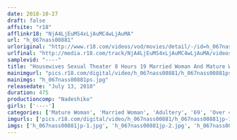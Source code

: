 ```yaml
---
date: 2018-10-27
draft: false
affsite: "r18"
afflinkr18: "NjA4LjEuMS4xLjAuMC4wLjAuMA"
url: "h_067nass00881"
urloriginal: "http://www.r18.com/videos/vod/movies/detail/-/id=h_067nass00881"
urlfinal: "http://media.r18.com/track/NjA4LjEuMS4xLjAuMC4wLjAuMA/videos/vod/movies/detail/-/id=h_067nass00881"
samplevid: "----"
title: "Housewives Sexual Theater 8 Hours 19 Married Woman And Mature Woman Babes Are Burning With Passionate Adultery Sex And Are About To Scream And Shout With Ecstasy! Writhing And Moaning Pleasure! Orgasms To The Edge Of Passing Out!"
mainimgurl: "pics.r18.com/digital/video/h_067nass00881/h_067nass00881ps.jpg"
mainimgs: "h_067nass00881ps.jpg"
releasedate: "July 13, 2018"
duration: 475
productioncomp: "Nadeshiko"
girls: ['----']
categories: ['Mature Woman', 'Married Woman', 'Adultery', '69', 'Over 4 Hours']
imgurls: ['pics.r18.com/digital/video/h_067nass00881/h_067nass00881jp-1.jpg', 'pics.r18.com/digital/video/h_067nass00881/h_067nass00881jp-2.jpg', 'pics.r18.com/digital/video/h_067nass00881/h_067nass00881jp-3.jpg', 'pics.r18.com/digital/video/h_067nass00881/h_067nass00881jp-4.jpg', 'pics.r18.com/digital/video/h_067nass00881/h_067nass00881jp-5.jpg', 'pics.r18.com/digital/video/h_067nass00881/h_067nass00881jp-6.jpg', 'pics.r18.com/digital/video/h_067nass00881/h_067nass00881jp-7.jpg', 'pics.r18.com/digital/video/h_067nass00881/h_067nass00881jp-8.jpg', 'pics.r18.com/digital/video/h_067nass00881/h_067nass00881jp-9.jpg', 'pics.r18.com/digital/video/h_067nass00881/h_067nass00881jp-10.jpg', 'pics.r18.com/digital/video/h_067nass00881/h_067nass00881jp-11.jpg', 'pics.r18.com/digital/video/h_067nass00881/h_067nass00881jp-12.jpg', 'pics.r18.com/digital/video/h_067nass00881/h_067nass00881jp-13.jpg', 'pics.r18.com/digital/video/h_067nass00881/h_067nass00881jp-14.jpg', 'pics.r18.com/digital/video/h_067nass00881/h_067nass00881jp-15.jpg', 'pics.r18.com/digital/video/h_067nass00881/h_067nass00881jp-16.jpg', 'pics.r18.com/digital/video/h_067nass00881/h_067nass00881jp-17.jpg', 'pics.r18.com/digital/video/h_067nass00881/h_067nass00881jp-18.jpg', 'pics.r18.com/digital/video/h_067nass00881/h_067nass00881jp-19.jpg', 'pics.r18.com/digital/video/h_067nass00881/h_067nass00881jp-20.jpg']
imgs: ['h_067nass00881jp-1.jpg', 'h_067nass00881jp-2.jpg', 'h_067nass00881jp-3.jpg', 'h_067nass00881jp-4.jpg', 'h_067nass00881jp-5.jpg', 'h_067nass00881jp-6.jpg', 'h_067nass00881jp-7.jpg', 'h_067nass00881jp-8.jpg', 'h_067nass00881jp-9.jpg', 'h_067nass00881jp-10.jpg', 'h_067nass00881jp-11.jpg', 'h_067nass00881jp-12.jpg', 'h_067nass00881jp-13.jpg', 'h_067nass00881jp-14.jpg', 'h_067nass00881jp-15.jpg', 'h_067nass00881jp-16.jpg', 'h_067nass00881jp-17.jpg', 'h_067nass00881jp-18.jpg', 'h_067nass00881jp-19.jpg', 'h_067nass00881jp-20.jpg']
---
```

